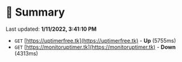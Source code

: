 # 📖 Summary
Last updated: **1/11/2022, 3:41:10 PM**

- `GET` [https://uptimerfree.tk](https://uptimerfree.tk) - **Up** (5755ms)
- `GET` [https://monitoruptimer.tk](https://monitoruptimer.tk) - **Down** (4313ms)
